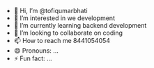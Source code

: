 - 👋 Hi, I’m @tofiqumarbhati
- 👀 I’m interested in we  development 
- 🌱 I’m currently learning backend development 
- 💞️ I’m looking to collaborate on coding 
- 📫 How to reach me 8441054054
- 😄 Pronouns: ...
- ⚡ Fun fact: ...

<!---
tofiqumarbhati/tofiqumarbhati is a ✨ special ✨ repository because its `README.md` (this file) appears on your GitHub profile.
You can click the Preview link to take a look at your changes.
--->

